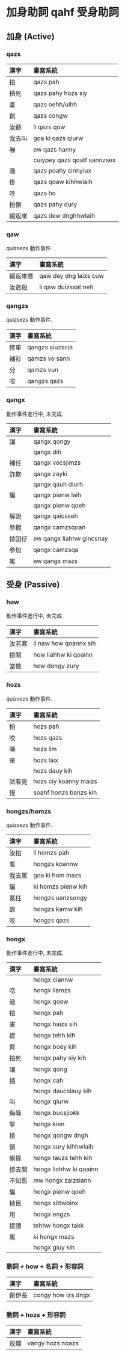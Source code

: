 # 加身助詞 qahf 受身助詞

## 加身 (Active)

### qazs

| 漢字 | 書寫系統 |
| :--- | :--- |
| 拍 | qazs pah |
| 拍死 | qazs pahy hozs siy |
| 畫 | qazs oehh/uihh |
| 創 | qazs congw |
| 汝顧 | li qazs qow |
| 我去叫 | goa ki qazs qiurw |
| 嚇 | ew qazs hanny |
| | cuiypey qazs qoatf sannzsex |
| 潑 | qazs poahy cinnyiux |
| 掛 | qazs qoaw kihhwlaih |
| 呼 | qazs ho |
| 拍倒 | qazs pahy dury |
| 綴返來 | qazs dew dnghhwlaih |

### qaw

quizsezs 動作事件.

| 漢字 | 書寫系統 |
| :--- | :--- |
| 綴返來厝 | qaw dey dng laizs cuw |
| 汝追殺 | li qaw duizssat neh |

### qangzs

quizsezs 動作事件.

| 漢字 | 書寫系統 |
| :--- | :--- |
| 修車 | qangzs siuzscia |
| 補衫 | qamzs vo sann |
| 分 | qamzs vun |
| 咬 | qangzs qazs |

### qangx

動作事件進行中, 未完成.

| 漢字 | 書寫系統 |
| :--- | :--- |
| 講 | qangx qongy |
|| qangx dih |
| 補任 | qangx vocsjimzs |
| 詐欺 | qangx zayki |
|| qangx qauh diurh |
| 騙 | qangx pienw laih |
|| qangx pienw qoeh |
| 解說 | qangx qaicsseh |
| 參觀 | qangx camzsqoan |
| 掠囝仔 | ew qangx liahhw gincsnay |
| 參加 | qangx camzsqa |
| 罵 | ew qangx mazs |

## 受身 (Passive)

### how

動作事件進行中, 未完成.

| 漢字 | 書寫系統 |
| :--- | :--- |
| 汝若寒 | li naw how qoannx sih |
| 掠關 | how liahhw ki qoainn |
| 當做 | how dongy zury |

### hozs

quizsezs 動作事件.

| 漢字 | 書寫系統 |
| :--- | :--- |
| 拍 | hozs pah |
| 咬 | hozs qazs |
| 啉 | hozs lim |
| 來 | hozs laix |
|| hozs dauy kih |
| 試看覓 | hozs ciy koanny maizs |
| 慢 | soahf honzs banzs kih |

### hongzs/homzs

quizsezs 動作事件.

| 漢字 | 書寫系統 |
| :--- | :--- |
| 汝拍 | li homzs pah |
| 看 | hongzs koannw |
| 我去罵 | goa ki hom mazs |
| 騙 | ki homzs pienw kih |
| 冤枉 | hongzs uanzsongy |
| 嵌 | hongzs kamw kih |
| 咬 | hongzs qazs |

### hongx

動作事件進行中, 未完成.

| 漢字 | 書寫系統 |
| :--- | :--- |
|  | hongx ciannw |
| 唸 | hongx liamzs |
| 過 | hongx qoew |
| 拍 | hongx pah |
| 害 | hongx haizs sih |
| 提 | hongx tehh kih |
| 買 | hongx boey kih |
| 拍死 | hongx pahy siy kih |
| 講 | hongx qong |
| 插 | hongx cah |
|| hongx daucslauy kih |
| 叫 | hongx qiurw |
| 侮辱 | hongx bucsjiokk |
| 掔 | hongx kien |
| 摃 | hongx qongw dngh |
| 鎖 | hongx sury kihhwlaih |
| 偷提 | hongx tauzs tehh kih |
| 掠去關 | hongx liahhw ki qoainn |
| 不知影 | mw hongx zaizsiann |
| 騙 | hongx pienw qoeh |
| 植民 | hongx sittwbinx |
| 用 | hongx engzs |
| 提讀 | tehhw hongx takk |
| 罵 | ki hongx mazs |
|| hongx giuy kih |

### 動詞 + how + 名詞 + 形容詞

| 漢字 | 書寫系統 |
| :--- | :--- |
| 創伊長 | congy how izs dngx |

### 動詞 + hozs + 形容詞

| 漢字 | 書寫系統 |
| :--- | :--- |
| 放爛 | vangy hozs noazs |

